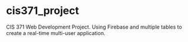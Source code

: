 # cis371_project
CIS 371 Web Development Project. Using Firebase and multiple tables to create a real-time multi-user application.
